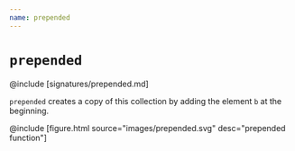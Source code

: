 ```yaml
---
name: prepended
---
```


# `prepended`

@include [signatures/prepended.md]

`prepended` creates a copy of this collection by adding the element `b` at the
beginning.

@include [figure.html source="images/prepended.svg" desc="prepended function"]
